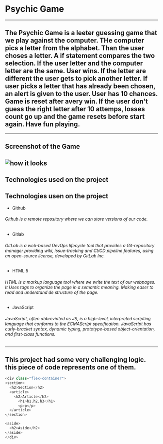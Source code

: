 # Psychic Game
---
## The Psychic Game is a leeter guessing game that we play against the computer. THe computer pics a letter from the alphabet. Than the user choses a letter. A if statement compares the two selection. If the user letter and the computer letter are the same. User wins. If the letter are different the user gets to pick another letter. If user picks a letter that has already been chosen, an alert is given to the user. User has 10 chances. Game is reset after avery win. If the user don't guess the right letter after 10 attemps, losses count go up and the game resets before start again. Have fun playing.
---
## Screenshot of the Game
![how it looks](assets/images/screenshot.png)
---
## Technologies used on the project
## Technologies usen on the project
* Github
###### Github is a remote repository where we can store versions of our code.
* Gitlab
###### GitLab is a web-based DevOps lifecycle tool that provides a Git-repository manager providing wiki, issue-tracking and CI/CD pipeline features, using an open-source license, developed by GitLab Inc.
* HTML 5
###### HTML is a markup language tool where we write the text of our webpages. It Uses tags to organize the page in a  semantic meaning. Making easer to read and understand de structure of the page.
* JavaScript
###### JavaScript, often abbreviated as JS, is a high-level, interpreted scripting language that conforms to the ECMAScript specification. JavaScript has curly-bracket syntax, dynamic typing, prototype-based object-orientation, and first-class functions.
---
## This project had some very challenging logic. this piece of code represents one of them.
```javascript
<div class="flex-container">
<section>
  <h2>Section</h2>
  <article>
    <h2>Article</h2>
      <h1>h1,h2,h3</h1>
      <p>p</p>
  </article>
</section>

<aside>
  <h2>Aside</h2>
</aside>
</div>
```

